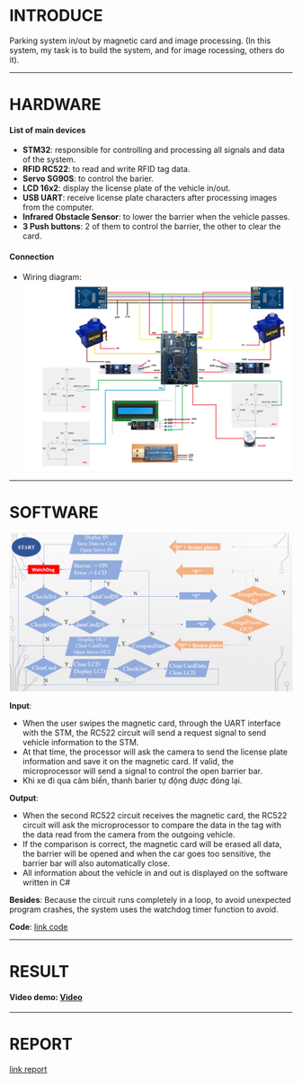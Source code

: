 # INTRODUCE
Parking system in/out by magnetic card and image processing.
(In this system, my task is to build the system, and for image rocessing, others do it).
***
# HARDWARE 
#### List of main devices
- **STM32**: responsible for controlling and processing all signals and data of the system.
- **RFID RC522**: to read and write RFID tag data.
- **Servo SG90S**: to control the barier.
- **LCD 16x2**: display the license plate of the vehicle in/out.
- **USB UART**: receive license plate characters after processing images from the computer.
- **Infrared Obstacle Sensor**: to lower the barrier when the vehicle passes.
- **3 Push buttons**: 2 of them to control the barrier, the other to clear the card.
#### Connection
- Wiring diagram:
![example1](Images/pic1.png)
***
# SOFTWARE
![example1](Images/pic2.png)

**Input**: 
- When the user swipes the magnetic card, through the UART interface with the STM, the RC522 circuit will send a request signal to send vehicle information to the STM.
- At that time, the processor will ask the camera to send the license plate information and save it on the magnetic card. If valid, the microprocessor will send a signal to control the open barrier bar.
- Khi xe đi qua cảm biến, thanh barier tự động được đóng lại.

**Output**: 
- When the second RC522 circuit receives the magnetic card, the RC522 circuit will ask the microprocessor to compare the data in the tag with the data read from the camera from the outgoing vehicle.
- If the comparison is correct, the magnetic card will be erased all data, the barrier will be opened and when the car goes too sensitive, the barrier bar will also automatically close.
- All information about the vehicle in and out is displayed on the software written in C#

**Besides**: Because the circuit runs completely in a loop, to avoid unexpected program crashes, the system uses the watchdog timer function to avoid.

**Code**: [link code][1]
***
# RESULT
#### Video demo: [Video][2]

***
# REPORT
[link report][3]

[1]: <https://github.com/lhkhanh080720/HCMUT_Parking_System/tree/main/Code/Main_STM/Main>
[2]: <https://github.com/lhkhanh080720/HCMUT_Parking_System/blob/main/Step%201/MAIN_DO_AN.mp4>
[3]: <https://github.com/lhkhanh080720/HCMUT_Parking_System/blob/main/Report/B%C3%A1o%20c%C3%A1o%20%C4%90%E1%BB%93%20%C3%A1n%20(L%C3%AA%20H%E1%BB%AFu%20Kh%C3%A1nh%20-%20B%C3%B9i%20Trung%20Ki%C3%AAn).pdf>

